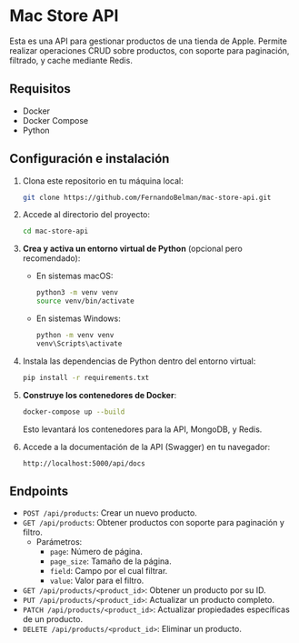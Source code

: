 # Mac Store API

Esta es una API para gestionar productos de una tienda de Apple. Permite realizar operaciones CRUD sobre productos, con soporte para paginación, filtrado, y cache mediante Redis.

## Requisitos

- Docker
- Docker Compose
- Python

## Configuración e instalación

1. Clona este repositorio en tu máquina local:

    ```bash
    git clone https://github.com/FernandoBelman/mac-store-api.git
    ```

2. Accede al directorio del proyecto:

    ```bash
    cd mac-store-api
    ```

3. **Crea y activa un entorno virtual de Python** (opcional pero recomendado):

    - En sistemas macOS:
      ```bash
      python3 -m venv venv
      source venv/bin/activate
      ```

    - En sistemas Windows:
      ```bash
      python -m venv venv
      venv\Scripts\activate
      ```

4. Instala las dependencias de Python dentro del entorno virtual:

    ```bash
    pip install -r requirements.txt
    ```

5. **Construye los contenedores de Docker**:

    ```bash
    docker-compose up --build
    ```

   Esto levantará los contenedores para la API, MongoDB, y Redis.

6. Accede a la documentación de la API (Swagger) en tu navegador:

    ```
    http://localhost:5000/api/docs
    ```

## Endpoints

- `POST /api/products`: Crear un nuevo producto.
- `GET /api/products`: Obtener productos con soporte para paginación y filtro.
    - Parámetros:
        - `page`: Número de página.
        - `page_size`: Tamaño de la página.
        - `field`: Campo por el cual filtrar.
        - `value`: Valor para el filtro.
- `GET /api/products/<product_id>`: Obtener un producto por su ID.
- `PUT /api/products/<product_id>`: Actualizar un producto completo.
- `PATCH /api/products/<product_id>`: Actualizar propiedades específicas de un producto.
- `DELETE /api/products/<product_id>`: Eliminar un producto.